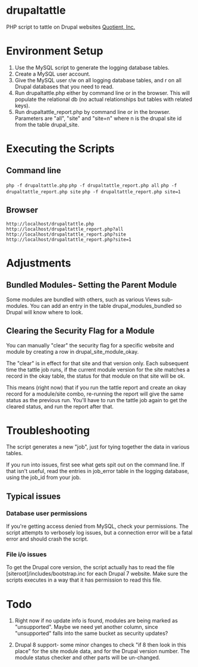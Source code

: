 # drupaltattle
PHP script to tattle on Drupal websites
[Quotient, Inc.](http://www.quotient-inc.com)

# Environment Setup

1. Use the MySQL script to generate the logging database tables.
2. Create a MySQL user account.
3. Give the MySQL user r/w on all logging database tables, and r on all Drupal databases that you need to read.
4. Run drupaltattle.php either by command line or in the browser. This will populate the relational db (no actual relationships but tables with related keys).
5. Run drupaltattle_report.php by command line or in the browser. Parameters are "all", "site" and "site=n" where n is the drupal site id from the table drupal_site.

# Executing the Scripts 
## Command line
```php -f drupaltattle.php```
```php -f drupaltattle_report.php all```
```php -f drupaltattle_report.php site```
```php -f drupaltattle_report.php site=1```
## Browser
```http://localhost/drupaltattle.php```
```http://localhost/drupaltattle_report.php?all```
```http://localhost/drupaltattle_report.php?site```
```http://localhost/drupaltattle_report.php?site=1```

# Adjustments
## Bundled Modules- Setting the Parent Module
Some modules are bundled with others, such as various Views sub-modules.
You can add an entry in the table drupal_modules_bundled so Drupal will know where to look.
## Clearing the Security Flag for a Module
You can manually "clear" the security flag for a specific website and module by creating a row in drupal_site_module_okay.

The "clear" is in effect for that site and that version only. Each subsequent time the tattle job runs, if the current module version for the site matches a record in the okay table, the status for that module on that site will be ok.

This means (right now) that if you run the tattle report and create an okay record for a module/site combo, re-running the report will give the same status as the previous run. You'll have to run the tattle job again to get the cleared status, and run the report after that.

# Troubleshooting
The script generates a new "job", just for tying together the data in various tables. 

If you run into issues, first see what gets spit out on the command line. If that isn't useful, read the entries in job_error table in the logging database, using the job_id from your job.
## Typical issues
### Database user permissions
If you're getting access denied from MySQL, check your permissions. The script attempts to verbosely log issues, but a connection error will be a fatal error and should crash the script.
### File i/o issues
To get the Drupal core version, the script actually has to read the file [siteroot]/includes/bootstrap.inc for each Drupal 7 website. Make sure the scripts executes in a way that it has permission to read this file.

# Todo
1. Right now if no update info is found, modules are being marked as "unsupported". Maybe we need yet another column, since "unsupported" falls into the same bucket as security updates?

2. Drupal 8 support- some minor changes to check "if 8 then look in this place" for the site module data, and for the Drupal version number. The module status checker and other parts will be un-changed.
